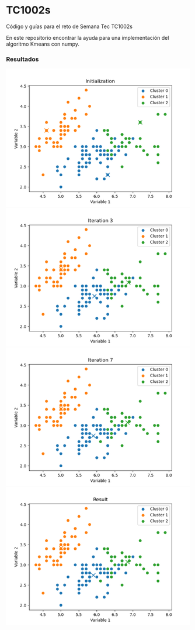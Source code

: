 # TC1002s
Código y guías para el reto de Semana Tec TC1002s

En este repositorio encontrar la ayuda para una implementación del algoritmo Kmeans con numpy.

### Resultados

<img src="./images/example_run5/kmeans_Initialization.png" width="auto">
<img src="./images/example_run5/kmeans_Iteration 3.png" width="auto">
<img src="./images/example_run5/kmeans_Iteration 7.png" width="auto">
<img src="./images/example_run5/kmeans_Result.png" width="auto">
